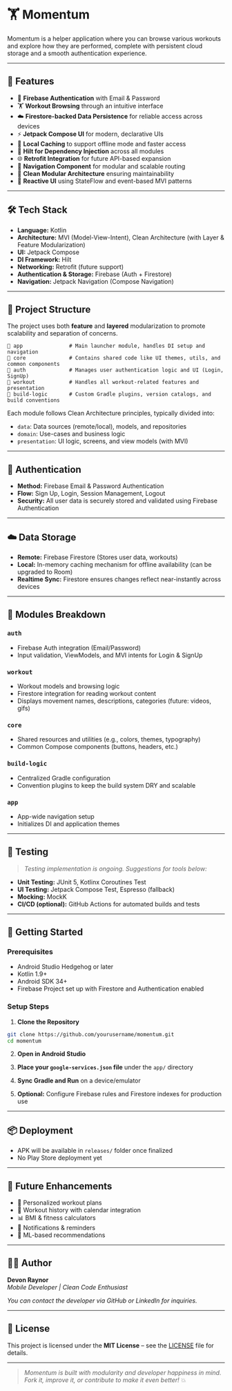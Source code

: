 # 🏋️ Momentum

Momentum is a helper application where you can browse various workouts and explore how they are performed, complete with persistent cloud storage and a smooth authentication experience.

---

## 📱 Features

- 🔐 **Firebase Authentication** with Email & Password
- 🏋️ **Workout Browsing** through an intuitive interface
- ☁️ **Firestore-backed Data Persistence** for reliable access across devices
- ⚡ **Jetpack Compose UI** for modern, declarative UIs
- 🔁 **Local Caching** to support offline mode and faster access
- 💉 **Hilt for Dependency Injection** across all modules
- 🌐 **Retrofit Integration** for future API-based expansion
- 🧭 **Navigation Component** for modular and scalable routing
- 🧱 **Clean Modular Architecture** ensuring maintainability
- 🔄 **Reactive UI** using StateFlow and event-based MVI patterns

---

## 🛠️ Tech Stack

- **Language:** Kotlin
- **Architecture:** MVI (Model-View-Intent), Clean Architecture (with Layer & Feature Modularization)
- **UI:** Jetpack Compose
- **DI Framework:** Hilt
- **Networking:** Retrofit (future support)
- **Authentication & Storage:** Firebase (Auth + Firestore)
- **Navigation:** Jetpack Navigation (Compose Navigation)

---

## 📂 Project Structure

The project uses both **feature** and **layered** modularization to promote scalability and separation of concerns.

```
📁 app               # Main launcher module, handles DI setup and navigation
📁 core              # Contains shared code like UI themes, utils, and common components
📁 auth              # Manages user authentication logic and UI (Login, SignUp)
📁 workout           # Handles all workout-related features and presentation
📁 build-logic       # Custom Gradle plugins, version catalogs, and build conventions
```

Each module follows Clean Architecture principles, typically divided into:

- `data`: Data sources (remote/local), models, and repositories
- `domain`: Use-cases and business logic
- `presentation`: UI logic, screens, and view models (with MVI)

---

## 🔐 Authentication

- **Method:** Firebase Email & Password Authentication
- **Flow:** Sign Up, Login, Session Management, Logout
- **Security:** All user data is securely stored and validated using Firebase Authentication

---

## ☁️ Data Storage

- **Remote:** Firebase Firestore (Stores user data, workouts)
- **Local:** In-memory caching mechanism for offline availability (can be upgraded to Room)
- **Realtime Sync:** Firestore ensures changes reflect near-instantly across devices

---

## 📆 Modules Breakdown

### `auth`

- Firebase Auth integration (Email/Password)
- Input validation, ViewModels, and MVI intents for Login & SignUp

### `workout`

- Workout models and browsing logic
- Firestore integration for reading workout content
- Displays movement names, descriptions, categories (future: videos, gifs)

### `core`

- Shared resources and utilities (e.g., colors, themes, typography)
- Common Compose components (buttons, headers, etc.)

### `build-logic`

- Centralized Gradle configuration
- Convention plugins to keep the build system DRY and scalable

### `app`

- App-wide navigation setup
- Initializes DI and application themes

---

## 🧪 Testing

> *Testing implementation is ongoing. Suggestions for tools below:*

- **Unit Testing:** JUnit 5, Kotlinx Coroutines Test
- **UI Testing:** Jetpack Compose Test, Espresso (fallback)
- **Mocking:** MockK
- **CI/CD (optional):** GitHub Actions for automated builds and tests

---

## 🚀 Getting Started

### Prerequisites

- Android Studio Hedgehog or later
- Kotlin 1.9+
- Android SDK 34+
- Firebase Project set up with Firestore and Authentication enabled

### Setup Steps

1. **Clone the Repository**
```bash
git clone https://github.com/yourusername/momentum.git
cd momentum
```

2. **Open in Android Studio**

3. **Place your `google-services.json` file** under the `app/` directory

4. **Sync Gradle and Run** on a device/emulator

5. **Optional:** Configure Firebase rules and Firestore indexes for production use

---

## 📦 Deployment

- APK will be available in `releases/` folder once finalized
- No Play Store deployment yet

---

## 🌟 Future Enhancements

- 💪 Personalized workout plans
- 📆 Workout history with calendar integration
- 📊 BMI & fitness calculators
- 🔔 Notifications & reminders
- 🧠 ML-based recommendations

---

## 🧑‍💻 Author

**Devon Raynor**  
_Mobile Developer | Clean Code Enthusiast_  

_You can contact the developer via GitHub or LinkedIn for inquiries._

---

## 📝 License

This project is licensed under the **MIT License** – see the [LICENSE](LICENSE) file for details.

---

> *Momentum is built with modularity and developer happiness in mind. Fork it, improve it, or contribute to make it even better!* 💥